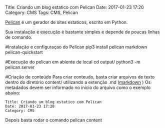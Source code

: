 Title: Criando um blog estatico com Pelican
Date: 2017-01-23 17:20
Category: CMS
Tags: CMS, Pelican

[Pelican](https://github.com/getpelican/pelican) é um gerador de sites estaticos, escrito em Python.

Sua instalação e execução é bastante simples e depende de poucas linhas de comando.

#Instalação e configuraçao do Pelican
	pip3 install pelican markdown
	pelican-quickstart 

#Execução do pelican em abiente de local
	cd output/
	python3 -m pelican.server

#Criação de conteúdo
Para criar conteudo, basta criar arquivos de texto dentro do diretório content/ utilizando a extenção .md ([markdown](http://daringfireball.net/projects/markdown/) )
Os metadados devem ser informado no inicio do arquivo como o exemplo abaixo:

	Title: Criando um blog estatico com Pelican
	Date: 2017-01-23 17:20
	Category: CMS

Depois basta rodar o comando 
	pelican content